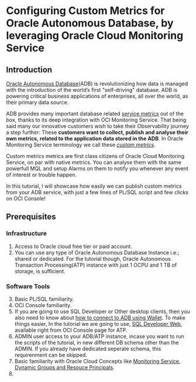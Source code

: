 

# Configuring Custom Metrics for Oracle Autonomous Database, by leveraging Oracle Cloud Monitoring Service
## Introduction
[Oracle Autonomous Database](https://www.oracle.com/autonomous-database/)(ADB) is revolutionizing how data is managed with the introduction of the world’s first "self-driving" database. ADB is powering critical business applications of enterprises, all over the world, as their primary data source. 

ADB provides many important database related [service metrics](https://docs.oracle.com/en-us/iaas/Content/Database/References/databasemetrics_topic-Overview_of_the_Database_Service_Autonomous_Database_Metrics.htm) out of the box, thanks to its deep integration with OCI Monitoring Service. 
That being said many our innovative customers wish to take their Observability journey a step further:
These **customers want to collect, publish and analyse their own metrics, related to the application data stored in the ADB**. In Oracle Monitoring Service terminology we call these [*custom metrics*](https://docs.oracle.com/en-us/iaas/Content/Monitoring/Tasks/publishingcustommetrics.htm). 

Custom metrics metrics are first class citizens of Oracle Cloud Monitoring Service, on par with native metrics. You can analyse them with the same powerfull MQL and setup Alarms on them to notify you whenever any event of interest or trouble happen.

In this tutorial, I will showcase how easily we can publish custom metrics from your ADB service, with just a few lines of PL/SQL script and few clicks on OCI Console!

## Prerequisites 
### Infrastructure
 1. Access to Oracle cloud free tier or paid account.
 2. You can use any type of Oracle Autonomous Database Instance i.e.; shared or dedicated. For the tutorial though, Oracle Autonomous Transaction Processing(ATP) instance with just 1 OCPU and 1 TB of storage, is sufficient. 
 
 ### Software Tools
 3. Basic PL/SQL familiarity.
 4. OCI Console familiarity.
 5. If you are going to use SQL Developer or Other desktop clients, then you also need to know about [how to connect to ADB using Wallet](https://docs.oracle.com/en/cloud/paas/autonomous-data-warehouse-cloud/cswgs/autonomous-connect-sql-developer.html#GUID-14217939-3E8F-4782-BFF2-021199A908FD).  To make things easier, In the tutorial we are going to use, [SQL Developer Web](https://docs.oracle.com/en/cloud/paas/autonomous-database/adbsa/sql-developer-web.html#GUID-C32A78E5-4C5F-476F-86AB-AEEEA9CF2704), available right from OCI Console page for ATP. 
 6. ADMIN user access to your ADB/ATP instance, incase you want to run the scripts of the tutorial, in new different DB schema other than the ADMIN. If you already have dedicated seperate schema, this requirenment can be skipped.
 7. Basic familiarity with Oracle Cloud Concepts like [Monitoring Service](https://docs.oracle.com/en-us/iaas/Content/Monitoring/Concepts/monitoringoverview.htm), [Dynamic Groups and Resouce Principals](https://docs.oracle.com/en-us/iaas/Content/Identity/Concepts/overview.htm). 
 8. 
